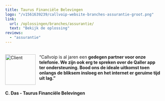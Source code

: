 ```yaml
---
title: Taurus Financiële Belevingen
logo: "/v1561639239/callvoip-website-branches-assurantie-groot.png"
link:
  url: /oplossingen/branches/assurantie/
  text: "Bekijk de oplossing"
reviews:
  - "assurantie"
---
```


<br>

<a href="https://taurusonline.nl/">
<img src="https://res.cloudinary.com/callvoip/image/upload/w_auto,dpr_auto//v1563974930/callvoip-website-testimonial-financieelNW.png" class="max-h-logo-small lg:max-h-logo cld-responsive block max-w-full mb-8 object-contain" alt="Client" width="98" style="float:left; padding-right:12px;"></a>“Callvoip is al jaren een <b>gedegen partner<b> voor onze telefonie. We zijn ook erg te spreken over de Qaller app ter ondersteuning. Bood ons de ideale uitkomst toen onlangs de bliksem insloeg en het internet er geruime tijd uit lag.”
<br><br>
<p class=" lg:text-lg opacity-75 font-medium mb-8">C. Das - Taurus Financiële Belevingen</p>
